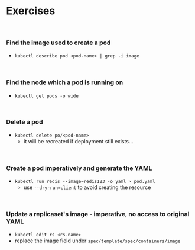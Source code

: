 # Exercises

<br>

### Find the image used to create a pod
* ``` kubectl describe pod <pod-name> | grep -i image ``` 

<br>

### Find the node which a pod is running on
* ``` kubectl get pods -o wide ``` 

<br>

### Delete a pod
* ``` kubectl delete po/<pod-name> ``` 
    * it will be recreated if deployment still exists...

<br>

### Create a pod imperatively and generate the YAML
* ``` kubectl run redis --image=redis123 -o yaml > pod.yaml ``` 
    * use ``` --dry-run=client ``` to avoid creating the resource

<br>

### Update a replicaset's image - imperative, no access to original YAML
* ``` kubectl edit rs <rs-name> ```
* replace the image field under ```spec/template/spec/containers/image```